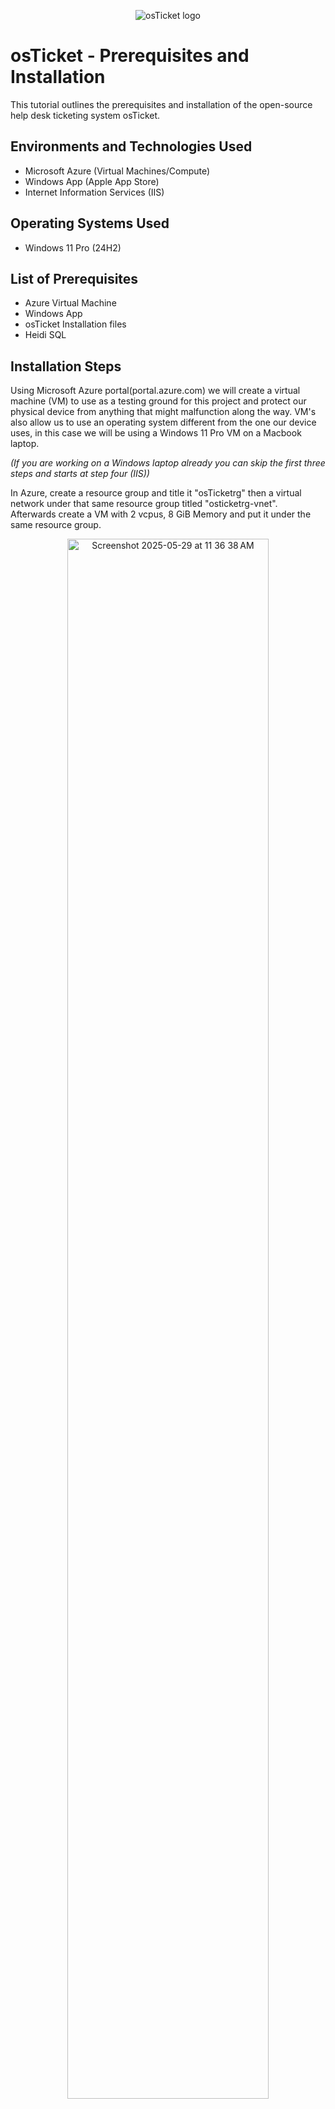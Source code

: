 <p align="center">
<img src="https://i.imgur.com/Clzj7Xs.png" alt="osTicket logo"/>
</p>

<h1>osTicket - Prerequisites and Installation</h1>
This tutorial outlines the prerequisites and installation of the open-source help desk ticketing system osTicket.<br />



<h2>Environments and Technologies Used</h2>

- Microsoft Azure (Virtual Machines/Compute)
- Windows App (Apple App Store)
- Internet Information Services (IIS)

<h2>Operating Systems Used </h2>

- Windows 11 Pro</b> (24H2)

<h2>List of Prerequisites</h2>

- Azure Virtual Machine
- Windows App
- osTicket Installation files
- Heidi SQL

<h2>Installation Steps</h2>

<p>
</p>
<p>
Using Microsoft Azure portal(portal.azure.com) we will create a virtual machine (VM) to use as a testing ground for this project and protect our physical device from anything that might malfunction along the way. VM's also allow us to use an operating system different from the one our device uses, in this case we will be using a Windows 11 Pro VM on a Macbook laptop.

 *(If you are working on a Windows laptop already you can skip the first three steps and starts at step four (IIS))*
</p>
<p>
In Azure, create a resource group and title it "osTicketrg" then a virtual network under that same resource group titled "osticketrg-vnet". Afterwards create a VM with 2 vcpus, 8 GiB Memory and put it under the same resource group.
</p>
<p align="center">
 <img alt="Screenshot 2025-05-29 at 11 36 38 AM" src="https://github.com/user-attachments/assets/b5acbb0b-579f-4f38-b558-d1ced7d62c7c" height="80%" width="80%" />
</p>
<br />
<p>
</p>
<p>Next, download Windows App from the App Store and launch it, then add a new PC and use your osTicketvm public IP address (highlighted above) as the PC name.
</p>
<p align="center">
 <img alt="Screenshot 2025-05-30 at 10 16 20 AM" src="https://github.com/user-attachments/assets/79e09dcb-1e15-4534-87b0-1e265743a428" height="40%" width="40%"/>
</p>
<p>After the VM is created in Windows App connect to it with the username and password created for the VM in Azure
</p>
<p align="center"><img alt="Screenshot 2025-05-30 at 10 26 25 AM" src="https://github.com/user-attachments/assets/b3b56e1e-fbe7-4c7d-9ff2-33750fbbf1af" height="80%" width="80%" /></p>
<p>Once you have your VM open you will have to enable IIS (Internet Information Services). To do so, access the control panel then select uninstall a program. On the left, select "Turn windows features on or off". A new window appears with a list of features, scroll until you see "Internet Information Services" enable it then click OK.
</p>
<p align="center"><img alt="Screenshot 2025-05-30 at 10 42 49 AM" src="https://github.com/user-attachments/assets/c7544d51-8011-4a1a-b769-29088f722f94" height="80%" width="80%" />
</p>
<p>
With IIS enabled the next step is to install the osTicket dependencies. I have provided a link that allows you to download a zip folder with all dependencies. Download it and unzip it. The folder should be called “osTicket-Installation-Files”

*Link: https://drive.google.com/uc?export=download&id=1b3RBkXTLNGXbibeMuAynkfzdBC1NnqaD*

One you have downloaded and unzip the folder, its contents should look like this:
</p>
<p align="center">
<img alt="Screenshot 2025-05-30 at 11 07 47 AM" src="https://github.com/user-attachments/assets/3944f94b-74eb-44e9-af4b-b9a061c744bf" height="80%" width="80%" />
</p>
<p>
 
</p>
<p>The first dependency we will install is PHP Manager. Double-click on "PHPManagerForIIS_V1.5.0.msi" to begin the installation process.</p>
<p>Next, install the Rewrite Module file: "rewrite_amd64_en-US.msi"</p>
<p align="center"><img alt="Screenshot 2025-06-02 at 11 22 39 AM" src="https://github.com/user-attachments/assets/8fdf4e17-b9cf-4b86-b7fb-7e3c25e2c721" height="80%" width="80%" />
</p>
<p>Once both dependencies have been installed, from File Explorer, travel to "This PC -> Windows (C:)", then in the C:\ Drive right-click and add a new folder/directory titled "PHP" as shown below:</p>
<p align="center"><img alt="Screenshot 2025-06-02 at 11 25 11 AM" src="https://github.com/user-attachments/assets/f93bcf73-11ab-4aed-8294-c7c5dd0d68f1" height="80%" width="80%" />
</p>
<p>
 
</p>
<p>
 Travel back to the osTicket-Installation-Files folder and go into the PHP zipped folder "php-7.3.8-nts-Win32-VC15-x86.zip."
 </p>
<p align="center"> <img alt="Screenshot 2025-06-02 at 11 38 20 AM" src="https://github.com/user-attachments/assets/4b5a49d3-a81c-458f-a4a3-a970f95de905" height="60%" width="80%"/>
</p>
<p>
  Once in, choose Extract All from the top menu and choose the extraction destination folder as our new PHP directory back in the C:\ drive 
</p>
<p align="center"><img alt="Screenshot 2025-06-02 at 11 38 34 AM" src="https://github.com/user-attachments/assets/fbbf6960-bd05-455c-82e3-58783f02767f" height="60%" width="80%" />
</p>
<p>Your PHP folder should now look like this:</p>
<p align="center"><img alt="Screenshot 2025-06-02 at 11 44 48 AM" src="https://github.com/user-attachments/assets/3d863143-b01e-480c-be8e-0b20336ad6fb" height="60%" width="80%"/>
</p>
<p>
 Travel back to the osTicket-Installation-Files folder once again and install "VC_redist.x86.exe".
 When you first open it you will have two options: "Extract All" or "Run". Choose Run then install the dependency. 
</p>
<p align="center"><img alt="Screenshot 2025-06-02 at 11 53 59 AM" src="https://github.com/user-attachments/assets/7d3f30da-b822-4509-a1f3-a13b328feb56" height="80%" width="80%"/>
</p>
<p>Then, install MySQL 5.5.62 "mysql-5.5.62-win32.msi" and choose "typical" out of the three setup options.</p>
<p align="center"><img alt="Screenshot 2025-06-03 at 11 11 59 AM" src="https://github.com/user-attachments/assets/71aeb2f7-303d-4f45-a6b6-118841356c92" height="80%" width="80%"/>
</p>
<p>
</p>

<p>Make sure that "Launch the MySQL configuration wizard" is checked before you finish the installation.</p>
<p align="center"><img alt="Screenshot 2025-06-03 at 11 13 16 AM" src="https://github.com/user-attachments/assets/19416432-70c3-4f7a-aa0d-141821b084b6" height="80%" width="80%"/>
</p>
<p>
</p>
<p>Once configuration wizard is open you can choose "standard" configuration and proceed with the process until you are asked to create a password for the root account. Make sure that the password you create is secure and that you can remember it.</p>
<p align="center"><img alt="Screenshot 2025-06-03 at 11 16 12 AM" src="https://github.com/user-attachments/assets/ab8a991e-0752-424f-a857-3c3d2a4d4a63" height="80%" width="80%"/>
</p>


<p>Once you have created a password for the root account you can execute the configuration. </p>
<br />


